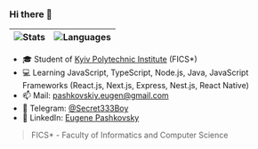### Hi there 👋
|![Stats](https://github-readme-stats.vercel.app/api?username=Secret333Boy&show_icons=true&count_private=true&theme=tokyonight&include_all_commits=true) | ![Languages](https://github-readme-stats.vercel.app/api/top-langs/?username=Secret333Boy&hide=html,css,dockerfile,scss&count_private=true&theme=tokyonight&layout=compact)|
| ------------- | ------------- |
- 🎓 Student of [Kyiv Polytechnic Institute](https://en.wikipedia.org/wiki/Igor_Sikorsky_Kyiv_Polytechnic_Institute) (FICS*)
- 💻 Learning JavaScript, TypeScript, Node.js, Java, JavaScript Frameworks (React.js, Next.js, Express, Nest.js, React Native)
- 📫 Mail: pashkovskiy.eugen@gmail.com
- 💬 Telegram: [@Secret333Boy](https://t.me/Secret333Boy)
- 👥 LinkedIn: [Eugene Pashkovsky](https://www.linkedin.com/in/eugene-pashkovsky-6954b0244/)


> FICS* - Faculty of Informatics and Computer Science
<!--
**Secret333Boy/secret333boy** is a ✨ _special_ ✨ repository because its `README.md` (this file) appears on your GitHub profile.

Here are some ideas to get you started:

- 🔭 I’m currently working on ...
- 🌱 I’m currently learning ...
- 👯 I’m looking to collaborate on ...
- 🤔 I’m looking for help with ...
- 💬 Ask me about ...
- 📫 How to reach me: ...
- 😄 Pronouns: ...
- ⚡ Fun fact: ...
-->
